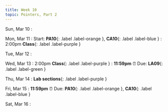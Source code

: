 ```yaml
---
title: Week 10
topic: Pointers, Part 2
---
```

Sun, Mar 10
: 

Mon, Mar 11
: Start: **PA10**{: .label .label-orange }, **CA10**{: .label .label-blue }
: 2:00pm **Class**{: .label .label-purple }


Tue, Mar 12
: 

Wed, Mar 13
: 2:00pm **Class**{: .label .label-purple } 
: **11:59pm**  ⏰  Due: **LA09**{: .label .label-green }


Thu, Mar 14
: **Lab sections**{: .label .label-purple }


Fri, Mar 15
: **11:59pm**  ⏰  Due: **PA10**{: .label .label-orange }, **CA10**{: .label .label-blue }


Sat, Mar 16
: 

